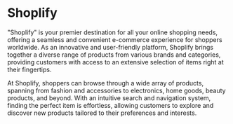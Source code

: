# Shoplify
"Shoplify" is your premier destination for all your online shopping needs, offering a seamless and convenient e-commerce experience for shoppers worldwide. As an innovative and user-friendly platform, Shoplify brings together a diverse range of products from various brands and categories, providing customers with access to an extensive selection of items right at their fingertips.

At Shoplify, shoppers can browse through a wide array of products, spanning from fashion and accessories to electronics, home goods, beauty products, and beyond. With an intuitive search and navigation system, finding the perfect item is effortless, allowing customers to explore and discover new products tailored to their preferences and interests.
